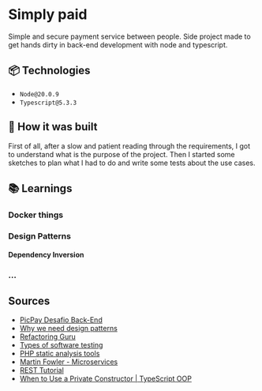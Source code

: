 # Simply paid

Simple and secure payment service between people. Side project made to get hands dirty in back-end development with node and typescript.

## 📦 Technologies

- `Node@20.0.9`
- `Typescript@5.3.3`

## 💭 How it was built

First of all, after a slow and patient reading through the requirements, I got to understand what is the purpose of the project. Then I started some sketches to plan what I had to do and write some tests about the use cases.

## 📚 Learnings

### Docker things

### Design Patterns

#### Dependency Inversion

### ...

## Sources

- [PicPay Desafio Back-End](https://github.com/PicPay/picpay-desafio-backend)
- [Why we need design patterns](https://hub.packtpub.com/why-we-need-design-patterns/)
- [Refactoring Guru](https://refactoring.guru/)
- [Types of software testing](https://www.atlassian.com/continuous-delivery/software-testing/types-of-software-testing)
- [PHP static analysis tools](https://github.com/exakat/php-static-analysis-tools)
- [Martin Fowler - Microservices](https://martinfowler.com/articles/microservices.htm)
- [REST Tutorial](https://www.devmedia.com.br/rest-tutorial/28912)
- [When to Use a Private Constructor | TypeScript OOP](https://khalilstemmler.com/blogs/typescript/when-to-use-a-private-constructor/)